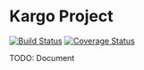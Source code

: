 # Kargo Project
[![Build Status](https://travis-ci.com/chiknrice/kargo.svg?branch=master)](https://travis-ci.com/chiknrice/kargo)
[![Coverage Status](https://coveralls.io/repos/github/chiknrice/kargo/badge.svg?branch=master)](https://coveralls.io/github/chiknrice/kargo?branch=master)

TODO: Document
